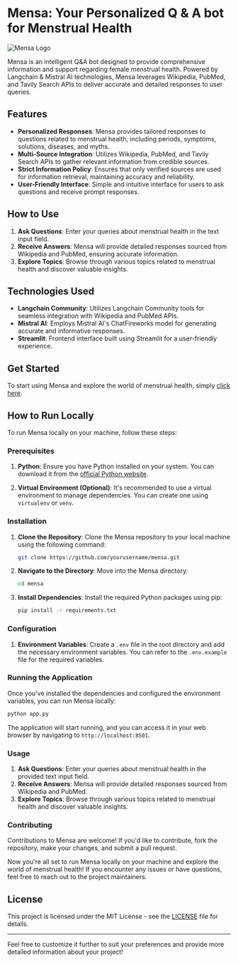 
# Mensa: Your Personalized Q & A bot for Menstrual Health

![Mensa Logo](https://i.postimg.cc/HW5jdm9V/Whats-App-Image-2024-04-20-at-12-31-00-PM-1.jpg)

Mensa is an intelligent Q&A bot designed to provide comprehensive information and support regarding female menstrual health. Powered by Langchain & Mistral AI technologies, Mensa leverages Wikipedia, PubMed, and Tavily Search APIs to deliver accurate and detailed responses to user queries.

## Features

- **Personalized Responses**: Mensa provides tailored responses to questions related to menstrual health, including periods, symptoms, solutions, diseases, and myths.
- **Multi-Source Integration**: Utilizes Wikipedia, PubMed, and Tavily Search APIs to gather relevant information from credible sources.
- **Strict Information Policy**: Ensures that only verified sources are used for information retrieval, maintaining accuracy and reliability.
- **User-Friendly Interface**: Simple and intuitive interface for users to ask questions and receive prompt responses.

## How to Use

1. **Ask Questions**: Enter your queries about menstrual health in the text input field.
2. **Receive Answers**: Mensa will provide detailed responses sourced from Wikipedia and PubMed, ensuring accurate information.
3. **Explore Topics**: Browse through various topics related to menstrual health and discover valuable insights.

## Technologies Used

- **Langchain Community**: Utilizes Langchain Community tools for seamless integration with Wikipedia and PubMed APIs.
- **Mistral AI**: Employs Mistral AI's ChatFireworks model for generating accurate and informative responses.
- **Streamlit**: Frontend interface built using Streamlit for a user-friendly experience.

## Get Started

To start using Mensa and explore the world of menstrual health, simply [click here](https://mensa-ai.streamlit.app/).

## How to Run Locally

To run Mensa locally on your machine, follow these steps:

### Prerequisites

1. **Python**: Ensure you have Python installed on your system. You can download it from the [official Python website](https://www.python.org/downloads/).

2. **Virtual Environment (Optional)**: It's recommended to use a virtual environment to manage dependencies. You can create one using `virtualenv` or `venv`.

### Installation

1. **Clone the Repository**: Clone the Mensa repository to your local machine using the following command:

   ```bash
   git clone https://github.com/yourusername/mensa.git
   ```

2. **Navigate to the Directory**: Move into the Mensa directory:

   ```bash
   cd mensa
   ```

3. **Install Dependencies**: Install the required Python packages using pip:

   ```bash
   pip install -r requirements.txt
   ```

### Configuration

1. **Environment Variables**: Create a `.env` file in the root directory and add the necessary environment variables. You can refer to the `.env.example` file for the required variables.

### Running the Application

Once you've installed the dependencies and configured the environment variables, you can run Mensa locally:

```bash
python app.py
```

The application will start running, and you can access it in your web browser by navigating to `http://localhost:8501`.

### Usage

1. **Ask Questions**: Enter your queries about menstrual health in the provided text input field.
2. **Receive Answers**: Mensa will provide detailed responses sourced from Wikipedia and PubMed.
3. **Explore Topics**: Browse through various topics related to menstrual health and discover valuable insights.

### Contributing

Contributions to Mensa are welcome! If you'd like to contribute, fork the repository, make your changes, and submit a pull request.

Now you're all set to run Mensa locally on your machine and explore the world of menstrual health! If you encounter any issues or have questions, feel free to reach out to the project maintainers.

## License

This project is licensed under the MIT License - see the [LICENSE](LICENSE) file for details.

---

Feel free to customize it further to suit your preferences and provide more detailed information about your project!
